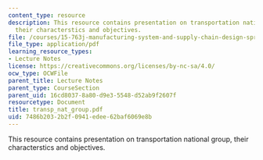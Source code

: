 ```yaml
---
content_type: resource
description: This resource contains presentation on transportation national group,
  their characterstics and objectives.
file: /courses/15-763j-manufacturing-system-and-supply-chain-design-spring-2005/7486b2032b2f0941edee62baf6069e8b_transp_nat_group.pdf
file_type: application/pdf
learning_resource_types:
- Lecture Notes
license: https://creativecommons.org/licenses/by-nc-sa/4.0/
ocw_type: OCWFile
parent_title: Lecture Notes
parent_type: CourseSection
parent_uid: 16cd8037-8a80-d9e3-5548-d52ab9f2607f
resourcetype: Document
title: transp_nat_group.pdf
uid: 7486b203-2b2f-0941-edee-62baf6069e8b
---
```

This resource contains presentation on transportation national group, their characterstics and objectives.